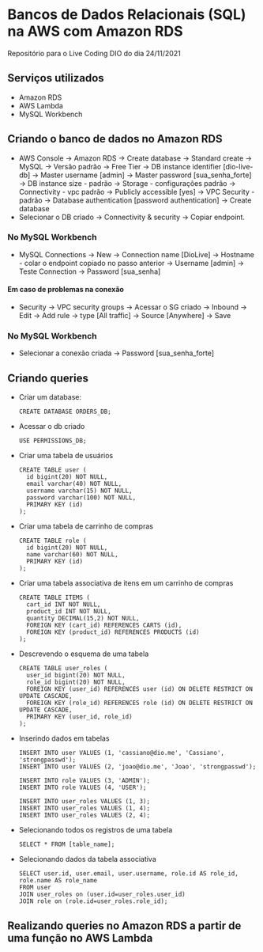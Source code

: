 # Bancos de Dados Relacionais (SQL) na AWS com Amazon RDS
Repositório para o Live Coding DIO do dia 24/11/2021

## Serviços utilizados

- Amazon RDS
- AWS Lambda
- MySQL Workbench

## Criando o banco de dados no Amazon RDS

- AWS Console -> Amazon RDS -> Create database -> Standard create -> MySQL -> Versão padrão -> Free Tier -> DB instance identifier [dio-live-db] -> Master username [admin] -> Master password [sua_senha_forte] -> DB instance size - padrão -> Storage - configurações padrão -> Connectivity - vpc padrão -> Publicly accessible [yes] -> VPC Security - padrão -> Database authentication [password authentication] -> Create database
- Selecionar o DB criado -> Connectivity & security -> Copiar endpoint.

### No MySQL Workbench

- MySQL Connections -> New -> Connection name [DioLive] -> Hostname - colar o endpoint copiado no passo anterior -> Username [admin] -> Teste Connection -> Password [sua_senha]

#### Em caso de problemas na conexão

- Security -> VPC security groups -> Acessar o SG criado -> Inbound -> Edit -> Add rule -> type [All traffic] -> Source [Anywhere] -> Save

### No MySQL Workbench

- Selecionar a conexão criada -> Password [sua_senha_forte]

## Criando queries

 - Criar um database:
 
    ```CREATE DATABASE ORDERS_DB;```

- Acessar o db criado

    ```USE PERMISSIONS_DB;```

- Criar uma tabela de usuários

   ```
   CREATE TABLE user (
     id bigint(20) NOT NULL, 
     email varchar(40) NOT NULL,
     username varchar(15) NOT NULL,
     password varchar(100) NOT NULL,
     PRIMARY KEY (id)
   );
   ```
    
- Criar uma tabela de carrinho de compras
    
   ```
   CREATE TABLE role (
     id bigint(20) NOT NULL,
     name varchar(60) NOT NULL, 
     PRIMARY KEY (id)
   );
   ```
- Criar uma tabela associativa de itens em um carrinho de compras

    ```
    CREATE TABLE ITEMS (
      cart_id INT NOT NULL,
      product_id INT NOT NULL,
      quantity DECIMAL(15,2) NOT NULL,
      FOREIGN KEY (cart_id) REFERENCES CARTS (id),
      FOREIGN KEY (product_id) REFERENCES PRODUCTS (id)
    );
    ```
- Descrevendo o esquema de uma tabela 
 
   ```
   CREATE TABLE user_roles (
     user_id bigint(20) NOT NULL,
     role_id bigint(20) NOT NULL,
     FOREIGN KEY (user_id) REFERENCES user (id) ON DELETE RESTRICT ON UPDATE CASCADE,
     FOREIGN KEY (role_id) REFERENCES role (id) ON DELETE RESTRICT ON UPDATE CASCADE,
     PRIMARY KEY (user_id, role_id)
   );
   ```
  
- Inserindo dados em tabelas

  ```
  INSERT INTO user VALUES (1, 'cassiano@dio.me', 'Cassiano', 'strongpasswd');
  INSERT INTO user VALUES (2, 'joao@dio.me', 'Joao', 'strongpasswd');

  INSERT INTO role VALUES (3, 'ADMIN');
  INSERT INTO role VALUES (4, 'USER');

  INSERT INTO user_roles VALUES (1, 3);
  INSERT INTO user_roles VALUES (1, 4);
  INSERT INTO user_roles VALUES (2, 4);
  ```
  
- Selecionando todos os registros de uma tabela

  ```
  SELECT * FROM [table_name];
  ```
- Selecionando dados da tabela associativa

  ```
  SELECT user.id, user.email, user.username, role.id AS role_id, role.name AS role_name
  FROM user 
  JOIN user_roles on (user.id=user_roles.user_id)
  JOIN role on (role.id=user_roles.role_id);
  ```

## Realizando queries no Amazon RDS a partir de uma função no AWS Lambda
